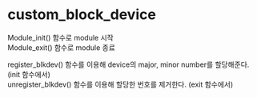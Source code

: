 # custom_block_device

Module_init() 함수로 module 시작                                                                                                      
Module_exit() 함수로 module 종료

register_blkdev() 함수를 이용해 device의 major, minor  number를 할당해준다. (init 함수에서)                                                                 
unregister_blkdev() 함수를 이용해 할당한 번호를 제거한다. (exit 함수에서)
